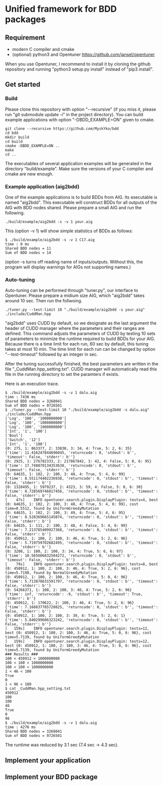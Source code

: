 # Unified framework for BDD packages
## Requirement
 - modern C compiler and cmake
 - (optional) python3 and Opentuner https://github.com/jansel/opentuner
 
When you use Opentuner, I recommend to install it by cloning the github repository and running "python3 setup.py install" instead of "pip3 install".
## Get started
### Build
Please clone this repository with option "--recursive" (if you miss it, please run "git submodule update -i" in the project directory).
You can build example applications with option "-DBDD_EXAMPLE=ON" given to cmake.
```
git clone --recursive https://github.com/MyskYko/bdd
cd bdd
mkdir build
cd build
cmake -DBDD_EXAMPLE=ON ..
make
cd ..
```
The executables of several application examples will be generated in the directory "build/example".
Make sure the versions of your C compiler and cmake are new enough.

### Example application (aig2bdd)
One of the example applications is to build BDDs from AIG. Its executable is named "aig2bdd".
This executable will construct BDDs for all outputs of the AIG with BDD nodes shared.
Please prepare a small AIG and run the following.
```
./build/example/aig2bdd -s -v 1 your.aig
```
This (option -v 1) will show simple statistics of BDDs as follows:
```
$ ./build/example/aig2bdd -s -v 1 C17.aig
time : 0 ms
Shared BDD nodes = 11
Sum of BDD nodes = 14
```
(option -s turns off reading name of inputs/outputs. Without this, the program will display warnings for AIGs not supporting names.)

### Auto-tuning
Auto-tuning can be performed through "tuner.py", our interface to Opentuner.
Please prepare a midium size AIG, which "aig2bdd" takes around 10 sec. Then run the follwoing.
```
./tuner.py --test-limit 10 "./build/example/aig2bdd -s your.aig" ./include/CuddMan.hpp
```
"aig2bdd" uses CUDD by default, so we designate as the last argument the header of CUDD manager where the parameters and their ranges are defined.
This command adjusts the parameters of CUDD by testing 10 sets of parameters to minimize the runtime required to build BDDs for your AIG.
Because there is a time limit for each run, 60 sec by default, this tuning takes at most 10 min.
The time limit for each run can be changed by option "--test-timeout" followed by an integer in sec.

After the tuning successfully finished, the best parameters are written in the file "_CuddMan.hpp_setting.txt".
CUDD manager will automatically read this file in the running directory to set the paramters if exists.

Here is an execution trace.
```
$ ./build/example/aig2bdd -s -v 1 dalu.aig
time : 7436 ms
Shared BDD nodes = 3268041
Sum of BDD nodes = 9726501
$ ./tuner.py --test-limit 10 "./build/example/aig2bdd -s dalu.aig" ./include/CuddMan.hpp
['Log', '100', '1000000000']
['Log', '100', '1000000000']
['Log', '100', '1000000000']
['Int', '1', '100']
['Bool']
['Switch', '12']
['Int', '1', '100']
{0: 275, 1: 863377, 2: 33830, 3: 34, 4: True, 5: 2, 6: 35}
{'time': 11.416247844696045, 'returncode': 0, 'stdout': b'', 'timeout': False, 'stderr': b''}
{0: 2925, 1: 276782333, 2: 217867842, 3: 42, 4: False, 5: 0, 6: 95}
{'time': 17.748870134353638, 'returncode': 0, 'stdout': b'', 'timeout': False, 'stderr': b''}
{0: 64635, 1: 102, 2: 100, 3: 48, 4: True, 5: 4, 6: 99}
{'time': 8.551174402236938, 'returncode': 0, 'stdout': b'', 'timeout': False, 'stderr': b''}
{0: 1328495, 1: 5979237, 2: 4323, 3: 59, 4: False, 5: 0, 6: 30}
{'time': 8.728569746017456, 'returncode': 0, 'stdout': b'', 'timeout': False, 'stderr': b''}
[    47s]    INFO opentuner.search.plugin.DisplayPlugin: tests=4, best {0: 64635, 1: 102, 2: 100, 3: 48, 4: True, 5: 4, 6: 99}, cost time=8.5512, found by UniformGreedyMutation
{0: 64635, 1: 102, 2: 100, 3: 49, 4: True, 5: 4, 6: 95}
{'time': 8.528369665145874, 'returncode': 0, 'stdout': b'', 'timeout': False, 'stderr': b''}
{0: 64635, 1: 111, 2: 100, 3: 48, 4: False, 5: 4, 6: 99}
{'time': 7.213785409927368, 'returncode': 0, 'stdout': b'', 'timeout': False, 'stderr': b''}
{0: 450912, 1: 100, 2: 100, 3: 46, 4: True, 5: 2, 6: 96}
{'time': 5.719759702682495, 'returncode': 0, 'stdout': b'', 'timeout': False, 'stderr': b''}
{0: 3208, 1: 100, 2: 100, 3: 34, 4: True, 5: 6, 6: 97}
{'time': 10.565606832504272, 'returncode': 0, 'stdout': b'', 'timeout': False, 'stderr': b''}
[    79s]    INFO opentuner.search.plugin.DisplayPlugin: tests=8, best {0: 450912, 1: 100, 2: 100, 3: 46, 4: True, 5: 2, 6: 96}, cost time=5.7198, found by NormalGreedyMutation
{0: 450912, 1: 100, 2: 100, 3: 46, 4: True, 5: 0, 6: 96}
{'time': 5.713878631591797, 'returncode': 0, 'stdout': b'', 'timeout': False, 'stderr': b''}
{0: 54266371, 1: 100, 2: 100, 3: 46, 4: True, 5: 2, 6: 96}
{'time': inf, 'returncode': -9, 'stdout': b'', 'timeout': True, 'stderr': b''}
{0: 450912, 1: 170622, 2: 100, 3: 46, 4: True, 5: 2, 6: 96}
{'time': 7.168837785720825, 'returncode': 0, 'stdout': b'', 'timeout': False, 'stderr': b''}
{0: 450912, 1: 100, 2: 100, 3: 39, 4: True, 5: 2, 6: 1}
{'time': 5.840299606323242, 'returncode': 0, 'stdout': b'', 'timeout': False, 'stderr': b''}
[   159s]    INFO opentuner.search.plugin.DisplayPlugin: tests=12, best {0: 450912, 1: 100, 2: 100, 3: 46, 4: True, 5: 0, 6: 96}, cost time=5.7139, found by UniformGreedyMutation
[   159s]    INFO opentuner.search.plugin.DisplayPlugin: tests=12, best {0: 450912, 1: 100, 2: 100, 3: 46, 4: True, 5: 0, 6: 96}, cost time=5.7139, found by UniformGreedyMutation
### Results ###
100 < 450912 < 1000000000
100 < 100 < 1000000000
100 < 100 < 1000000000
1 < 46 < 100
True
0
1 < 96 < 100
$ cat _CuddMan.hpp_setting.txt
450912
100
100
46
True
0
96
$ ./build/example/aig2bdd -s -v 1 dalu.aig
time : 4276 ms
Shared BDD nodes = 3268041
Sum of BDD nodes = 9726501
```
The runtime was reduced by 3.1 sec (7.4 sec -> 4.3 sec).

## Implement your application

## Implement your BDD package
